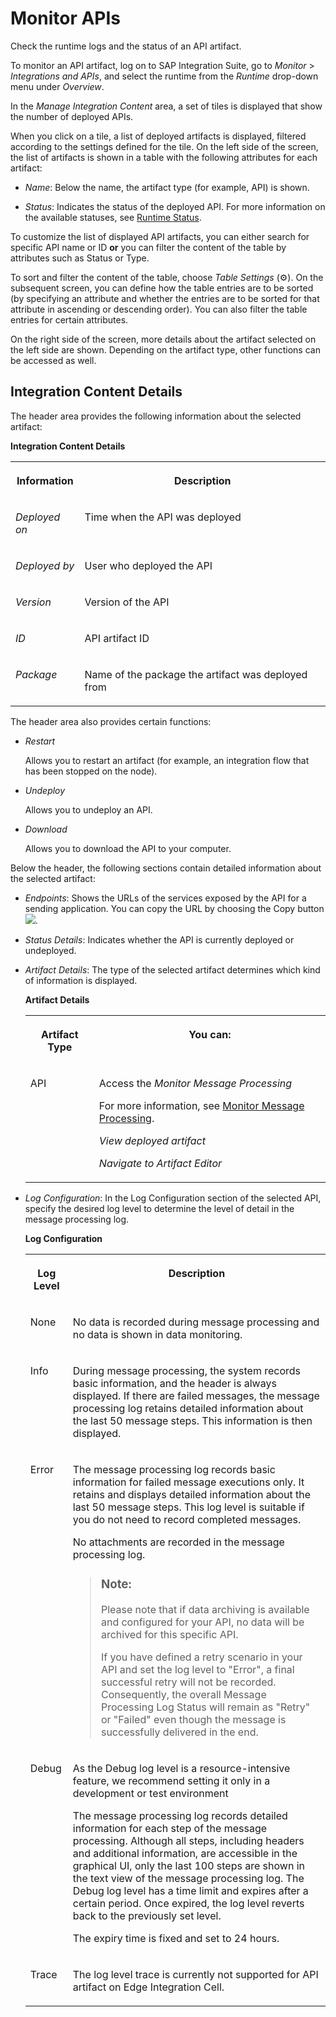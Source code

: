 <!-- loio399b6c6d98e24cbd8087a9e36248401d -->

<link rel="stylesheet" type="text/css" href="../css/sap-icons.css"/>

# Monitor APIs

Check the runtime logs and the status of an API artifact.

To monitor an API artifact, log on to SAP Integration Suite, go to *Monitor* \> *Integrations and APIs*, and select the runtime from the *Runtime* drop-down menu under *Overview*.

In the *Manage Integration Content* area, a set of tiles is displayed that show the number of deployed APIs.

When you click on a tile, a list of deployed artifacts is displayed, filtered according to the settings defined for the tile. On the left side of the screen, the list of artifacts is shown in a table with the following attributes for each artifact:

-   *Name*: Below the name, the artifact type \(for example, API\) is shown.

-   *Status*: Indicates the status of the deployed API. For more information on the available statuses, see [Runtime Status](runtime-status-c14a7b1.md).


To customize the list of displayed API artifacts, you can either search for specific API name or ID **or** you can filter the content of the table by attributes such as Status or Type.

To sort and filter the content of the table, choose *Table Settings* \(:gear:\). On the subsequent screen, you can define how the table entries are to be sorted \(by specifying an attribute and whether the entries are to be sorted for that attribute in ascending or descending order\). You can also filter the table entries for certain attributes.

On the right side of the screen, more details about the artifact selected on the left side are shown. Depending on the artifact type, other functions can be accessed as well.



<a name="loio399b6c6d98e24cbd8087a9e36248401d__section_ojg_nlz_szb"/>

## Integration Content Details

The header area provides the following information about the selected artifact:

**Integration Content Details**


<table>
<tr>
<th valign="top">

Information

</th>
<th valign="top">

Description

</th>
</tr>
<tr>
<td valign="top">

*Deployed on*

</td>
<td valign="top">

Time when the API was deployed

</td>
</tr>
<tr>
<td valign="top">

*Deployed by*

</td>
<td valign="top">

User who deployed the API

</td>
</tr>
<tr>
<td valign="top">

*Version*

</td>
<td valign="top">

Version of the API

</td>
</tr>
<tr>
<td valign="top">

*ID*

</td>
<td valign="top">

API artifact ID

</td>
</tr>
<tr>
<td valign="top">

*Package*

</td>
<td valign="top">

Name of the package the artifact was deployed from

</td>
</tr>
</table>

The header area also provides certain functions:

-   *Restart*

    Allows you to restart an artifact \(for example, an integration flow that has been stopped on the node\).

-   *Undeploy*

    Allows you to undeploy an API.

-   *Download*

    Allows you to download the API to your computer.


Below the header, the following sections contain detailed information about the selected artifact:

-   *Endpoints*: Shows the URLs of the services exposed by the API for a sending application. You can copy the URL by choosing the Copy button ![](images/CI_Copy_Icon_93e3262.png).

-   *Status Details*: Indicates whether the API is currently deployed or undeployed.

-   *Artifact Details*: The type of the selected artifact determines which kind of information is displayed.

    **Artifact Details**


    <table>
    <tr>
    <th valign="top">

    Artifact Type
    
    </th>
    <th valign="top">

    You can:
    
    </th>
    </tr>
    <tr>
    <td valign="top">
    
    API
    
    </td>
    <td valign="top">
    
    Access the *Monitor Message Processing*

    For more information, see [Monitor Message Processing](https://help.sap.com/docs/integration-suite/sap-integration-suite/monitor-message-processing?version=CLOUD&q=Log%20Configuration).

    *View deployed artifact*

    *Navigate to Artifact Editor*
    
    </td>
    </tr>
    </table>
    
-   *Log Configuration*: In the Log Configuration section of the selected API, specify the desired log level to determine the level of detail in the message processing log.

    **Log Configuration**


    <table>
    <tr>
    <th valign="top">

    Log Level
    
    </th>
    <th valign="top">

    Description
    
    </th>
    </tr>
    <tr>
    <td valign="top">
    
    None
    
    </td>
    <td valign="top">
    
    No data is recorded during message processing and no data is shown in data monitoring.
    
    </td>
    </tr>
    <tr>
    <td valign="top">
    
    Info
    
    </td>
    <td valign="top">
    
    During message processing, the system records basic information, and the header is always displayed. If there are failed messages, the message processing log retains detailed information about the last 50 message steps. This information is then displayed.
    
    </td>
    </tr>
    <tr>
    <td valign="top">
    
    Error
    
    </td>
    <td valign="top">
    
    The message processing log records basic information for failed message executions only. It retains and displays detailed information about the last 50 message steps. This log level is suitable if you do not need to record completed messages.

    No attachments are recorded in the message processing log.

    > ### Note:  
    > Please note that if data archiving is available and configured for your API, no data will be archived for this specific API.
    > 
    > If you have defined a retry scenario in your API and set the log level to "Error", a final successful retry will not be recorded. Consequently, the overall Message Processing Log Status will remain as "Retry" or "Failed" even though the message is successfully delivered in the end.


    
    </td>
    </tr>
    <tr>
    <td valign="top">
    
    Debug
    
    </td>
    <td valign="top">
    
    As the Debug log level is a resource-intensive feature, we recommend setting it only in a development or test environment

    The message processing log records detailed information for each step of the message processing. Although all steps, including headers and additional information, are accessible in the graphical UI, only the last 100 steps are shown in the text view of the message processing log. The Debug log level has a time limit and expires after a certain period. Once expired, the log level reverts back to the previously set level.

    The expiry time is fixed and set to 24 hours.
    
    </td>
    </tr>
    <tr>
    <td valign="top">
    
    Trace
    
    </td>
    <td valign="top">
    
    The log level trace is currently not supported for API artifact on Edge Integration Cell.
    
    </td>
    </tr>
    </table>
    

